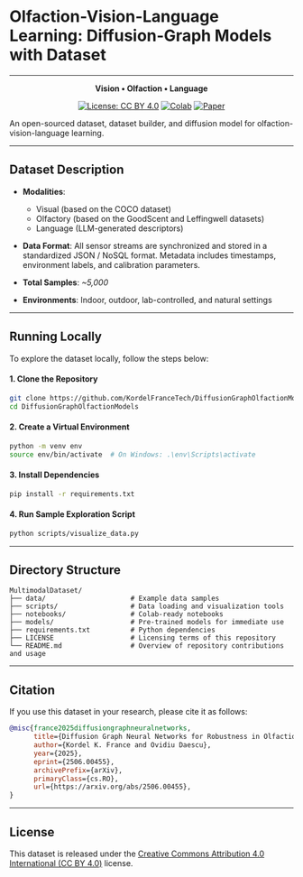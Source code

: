 # Olfaction-Vision-Language Learning: Diffusion-Graph Models with Dataset
----

<div align="center">

**Vision • Olfaction • Language**


[![License: CC BY 4.0](https://img.shields.io/badge/License-CC--BY%204.0-blue.svg)](https://creativecommons.org/licenses/by/4.0/)
[![Colab](https://img.shields.io/badge/Run%20in-Colab-yellow?logo=google-colab)](https://colab.research.google.com/drive/1WVXCD70HSZpDbM-HVBiUnwHUffF1740b#scrollTo=jie8WKDQi0yq)
[![Paper](https://img.shields.io/badge/Research-Paper-red)](https://arxiv.org/abs/2506.00455)

</div>


An open-sourced dataset, dataset builder, and diffusion model for olfaction-vision-language learning.

---

## Dataset Description

- **Modalities**:
  - Visual (based on the COCO dataset)
  - Olfactory (based on the GoodScent and Leffingwell datasets)
  - Language (LLM-generated descriptors)

- **Data Format**:
  All sensor streams are synchronized and stored in a standardized JSON / NoSQL format. Metadata includes timestamps, environment labels, and calibration parameters.

- **Total Samples**: _~5,000_
- **Environments**: Indoor, outdoor, lab-controlled, and natural settings

---

## Running Locally

To explore the dataset locally, follow the steps below:

#### 1. Clone the Repository

```bash
git clone https://github.com/KordelFranceTech/DiffusionGraphOlfactionModels.git
cd DiffusionGraphOlfactionModels
````

#### 2. Create a Virtual Environment

```bash
python -m venv env
source env/bin/activate  # On Windows: .\env\Scripts\activate
```

#### 3. Install Dependencies

```bash
pip install -r requirements.txt
```

#### 4. Run Sample Exploration Script

```bash
python scripts/visualize_data.py
```

---

## Directory Structure

```text
MultimodalDataset/
├── data/                     # Example data samples
├── scripts/                  # Data loading and visualization tools
├── notebooks/                # Colab-ready notebooks
├── models/                   # Pre-trained models for immediate use
├── requirements.txt          # Python dependencies
├── LICENSE                   # Licensing terms of this repository
└── README.md                 # Overview of repository contributions and usage
```

---

## Citation

If you use this dataset in your research, please cite it as follows:

```bibtex
@misc{france2025diffusiongraphneuralnetworks,
      title={Diffusion Graph Neural Networks for Robustness in Olfaction Sensors and Datasets}, 
      author={Kordel K. France and Ovidiu Daescu},
      year={2025},
      eprint={2506.00455},
      archivePrefix={arXiv},
      primaryClass={cs.RO},
      url={https://arxiv.org/abs/2506.00455}, 
}
```

---


## License

This dataset is released under the [Creative Commons Attribution 4.0 International (CC BY 4.0)](https://creativecommons.org/licenses/by/4.0/) license.


